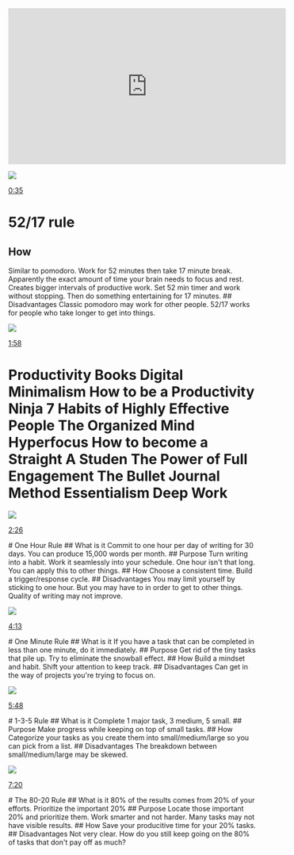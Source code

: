 <iframe width="560" height="315" src="https://www.youtube.com/embed/H1aVRdNwEZk" frameborder="0" allow="accelerometer; autoplay; clipboard-write; encrypted-media; gyroscope; picture-in-picture" allowfullscreen></iframe>

  

![](https://www.evernote.com/shard/s277/res/92e960b9-4954-424a-8b05-08947b792635)

[0:35](https://www.youtube.com/?yinotetimestamp=35)

# 52/17 rule 
## How 
Similar to pomodoro. Work for 52 minutes then take 17 minute break. Apparently the exact amount of time your brain needs to focus and rest. Creates bigger intervals of productive work. Set 52 min timer and work without stopping. Then do something entertaining for 17 minutes. ## Disadvantages Classic pomodoro may work for other people. 52/17 works for people who take longer to get into things.

![](https://www.evernote.com/shard/s277/res/6d046886-ffe3-41d0-ab17-d152168d9468)

[1:58](https://www.youtube.com/?yinotetimestamp=118)

# Productivity Books Digital Minimalism How to be a Productivity Ninja 7 Habits of Highly Effective People The Organized Mind Hyperfocus How to become a Straight A Studen The Power of Full Engagement The Bullet Journal Method Essentialism Deep Work

![](https://www.evernote.com/shard/s277/res/36acdaef-e144-4652-bf1b-4beede33d3df)

[2:26](https://www.youtube.com/?yinotetimestamp=146)

\# One Hour Rule ## What is it Commit to one hour per day of writing for 30 days. You can produce 15,000 words per month. ## Purpose Turn writing into a habit. Work it seamlessly into your schedule. One hour isn't that long. You can apply this to other things. ## How Choose a consistent time. Build a trigger/response cycle. ## Disadvantages You may limit yourself by sticking to one hour. But you may have to in order to get to other things. Quality of writing may not improve.

![](https://www.evernote.com/shard/s277/res/7622ceba-7965-40d7-815a-771c496d3829)

[4:13](https://www.youtube.com/?yinotetimestamp=253)

\# One Minute Rule ## What is it If you have a task that can be completed in less than one minute, do it immediately. ## Purpose Get rid of the tiny tasks that pile up. Try to eliminate the snowball effect. ## How Build a mindset and habit. Shift your attention to keep track. ## Disadvantages Can get in the way of projects you're trying to focus on.

![](https://www.evernote.com/shard/s277/res/aaa2cc98-2cbe-4231-a66d-4937b70c91db)

[5:48](https://www.youtube.com/?yinotetimestamp=348)

\# 1-3-5 Rule ## What is it Complete 1 major task, 3 medium, 5 small. ## Purpose Make progress while keeping on top of small tasks. ## How Categorize your tasks as you create them into small/medium/large so you can pick from a list. ## Disadvantages The breakdown between small/medium/large may be skewed.

![](https://www.evernote.com/shard/s277/res/9d449f7f-3cd9-4eac-88b8-f115ac5e9dd9)

[7:20](https://www.youtube.com/?yinotetimestamp=440)

\# The 80-20 Rule ## What is it 80% of the results comes from 20% of your efforts. Prioritize the important 20% ## Purpose Locate those important 20% and prioritize them. Work smarter and not harder. Many tasks may not have visible results. ## How Save your producitive time for your 20% tasks. ## Disadvantages Not very clear. How do you still keep going on the 80% of tasks that don't pay off as much?